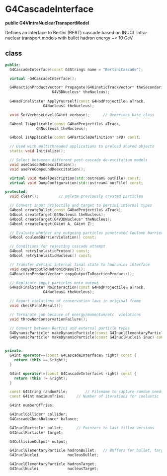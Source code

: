 <!-- G4CascadeInterface.md --- 
;; 
;; Description: 
;; Author: Hongyi Wu(吴鸿毅)
;; Email: wuhongyi@qq.com 
;; Created: 五 8月 10 07:14:43 2018 (+0800)
;; Last-Updated: 五 8月 10 07:15:48 2018 (+0800)
;;           By: Hongyi Wu(吴鸿毅)
;;     Update #: 1
;; URL: http://wuhongyi.cn -->

# G4CascadeInterface

**public G4VIntraNuclearTransportModel**

Defines an interface to Bertini (BERT) cascade based on INUCL  intra-nuclear transport.models with bullet hadron energy ~< 10 GeV

## class

```cpp
public:
  G4CascadeInterface(const G4String& name = "BertiniCascade");

  virtual ~G4CascadeInterface();

  G4ReactionProductVector* Propagate(G4KineticTrackVector* theSecondaries,
				     G4V3DNucleus* theNucleus);
  
  G4HadFinalState* ApplyYourself(const G4HadProjectile& aTrack,
				 G4Nucleus& theNucleus);

  void SetVerboseLevel(G4int verbose);		// Overrides base class

  G4bool IsApplicable(const G4HadProjectile& aTrack,
		      G4Nucleus& theNucleus);

  G4bool IsApplicable(const G4ParticleDefinition* aPD) const;

  // Used with multithreaded applications to preload shared objects
  static void Initialize();

  // Select betweeen different post-cascade de-excitation models
  void useCascadeDeexcitation();
  void usePreCompoundDeexcitation();

  virtual void ModelDescription(std::ostream& outFile) const;
  virtual void DumpConfiguration(std::ostream& outFile) const;

protected:
  void clear();			// Delete previously created particles

  // Convert input projectile and target to Bertini internal types
  G4bool createBullet(const G4HadProjectile& aTrack);
  G4bool createTarget(G4Nucleus& theNucleus);
  G4bool createTarget(G4V3DNucleus* theNucleus);
  G4bool createTarget(G4int A, G4int Z);

  // Evaluate whether any outgoing particles penetrated Coulomb barrier
  G4bool coulombBarrierViolation() const;

  // Conditions for rejecting cascade attempt
  G4bool retryInelasticProton() const;
  G4bool retryInelasticNucleus() const;

  // Transfer Bertini internal final state to hadronics interface
  void copyOutputToHadronicResult();
  G4ReactionProductVector* copyOutputToReactionProducts();

  // Replicate input particles onto output
  G4HadFinalState* NoInteraction(const G4HadProjectile& aTrack,
				 G4Nucleus& theNucleus);

  // Report violations of conservation laws in original frame
  void checkFinalResult();

  // Terminate job because of energy/momentum/etc. violations
  void throwNonConservationFailure();

  // Convert between Bertini and external particle types
  G4DynamicParticle* makeDynamicParticle(const G4InuclElementaryParticle& iep) const;
  G4DynamicParticle* makeDynamicParticle(const G4InuclNuclei& inuc) const;


private:
  G4int operator==(const G4CascadeInterface& right) const {
    return (this == &right);
  }

  G4int operator!=(const G4CascadeInterface& right) const {
    return (this != &right);
  }

  const G4String randomFile;		// Filename to capture random seeds
  const G4int maximumTries;		// Number of iterations for inelastic

  G4int numberOfTries;

  G4InuclCollider* collider;
  G4CascadeCheckBalance* balance;

  G4InuclParticle* bullet;		// Pointers to last filled versions
  G4InuclParticle* target;

  G4CollisionOutput* output;

  G4InuclElementaryParticle hadronBullet;	// Buffers for bullet, target
  G4InuclNuclei             nucleusBullet;

  G4InuclElementaryParticle hadronTarget;
  G4InuclNuclei             nucleusTarget;
```

<!-- G4CascadeInterface.md ends here -->
